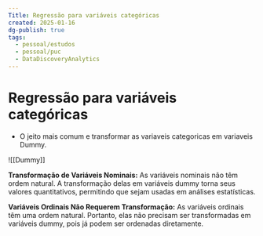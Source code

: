 ```yaml
---
Title: Regressão para variáveis categóricas
created: 2025-01-16
dg-publish: true
tags:
  - pessoal/estudos
  - pessoal/puc
  - DataDiscoveryAnalytics
---
```

# Regressão para variáveis categóricas
- O jeito mais comum e transformar as variaveis categoricas em variaveis Dummy.

![[Dummy]]

**Transformação de Variáveis Nominais:**
As variáveis nominais não têm ordem natural. A transformação delas em variáveis dummy torna seus valores quantitativos, permitindo que sejam usadas em análises estatísticas.

**Variáveis Ordinais Não Requerem Transformação:**
As variáveis ordinais têm uma ordem natural. Portanto, elas não precisam ser transformadas em variáveis dummy, pois já podem ser ordenadas diretamente.